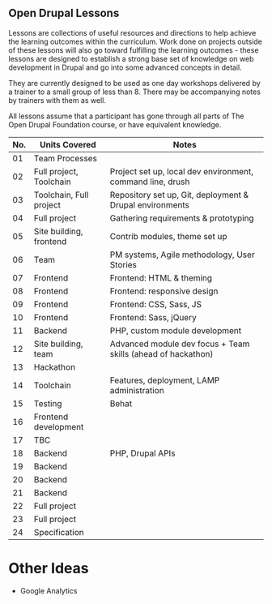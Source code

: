 Open Drupal Lessons
---------------------

Lessons are collections of useful resources and directions to help achieve the learning outcomes within the curriculum. Work done on projects outside of these lessons will also go toward fulfilling the learning outcomes - these lessons are designed to establish a strong base set of knowledge on web development in Drupal and go into some advanced concepts in detail.

They are currently designed to be used as one day workshops delivered by a trainer to a small group of less than 8. There may be accompanying notes by trainers with them as well. 

All lessons assume that a participant has gone through all parts of The Open Drupal Foundation course, or have equivalent knowledge.

| No.| Units Covered                | Notes                                                       |
|----|------------------------------|-------------------------------------------------------------|
| 01 | Team Processes               |                                                             |
| 02 | Full project, Toolchain      | Project set up, local dev environment, command line, drush  |
| 03 | Toolchain, Full project      | Repository set up, Git, deployment & Drupal environments    |
| 04 | Full project                 | Gathering requirements & prototyping                        |
| 05 | Site building, frontend      | Contrib modules, theme set up                               |
| 06 | Team                         | PM systems, Agile methodology, User Stories                 |
| 07 | Frontend                     | Frontend: HTML & theming                                    |
| 08 | Frontend                     | Frontend: responsive design                                 |
| 09 | Frontend                     | Frontend: CSS, Sass, JS                                     |
| 10 | Frontend                     | Frontend: Sass, jQuery                                      |
| 11 | Backend                      | PHP, custom module development                              |
| 12 | Site building, team          | Advanced module dev focus + Team skills (ahead of hackathon)|
| 13 | Hackathon                    |                                                             |
| 14 | Toolchain                    | Features, deployment, LAMP administration                   |
| 15 | Testing                      | Behat                                                       |
| 16 | Frontend development         |                                                             |
| 17 | TBC                          |                                                             |
| 18 | Backend                      | PHP, Drupal APIs                                            |
| 19 | Backend                      |                                                             |
| 20 | Backend                      |                                                             |
| 21 | Backend                      |                                                             |
| 22 | Full project                 |                                                             |
| 23 | Full project                 |                                                             |
| 24 | Specification                |                                                             |


Other Ideas
===========

* Google Analytics
